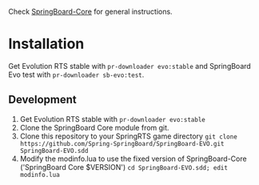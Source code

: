 Check [SpringBoard-Core](https://github.com/Spring-SpringBoard/SpringBoard-Core) for general instructions.

# Installation

Get Evolution RTS stable with `pr-downloader evo:stable` and SpringBoard Evo test with `pr-downloader sb-evo:test`.

## Development

1. Get Evolution RTS stable with `pr-downloader evo:stable`
2. Clone the SpringBoard Core module from git.
3. Clone this repository to your SpringRTS game directory `git clone https://github.com/Spring-SpringBoard/SpringBoard-EVO.git SpringBoard-EVO.sdd`
4. Modify the modinfo.lua to use the fixed version of SpringBoard-Core ('SpringBoard Core $VERSION') `cd SpringBoard-EVO.sdd; edit modinfo.lua`
